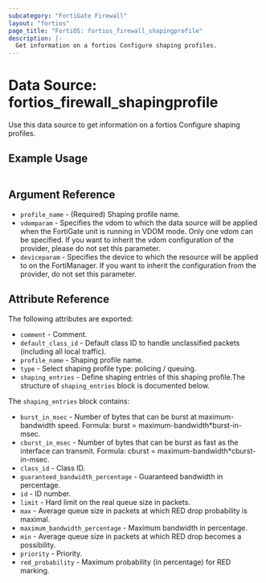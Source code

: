 ```yaml
---
subcategory: "FortiGate Firewall"
layout: "fortios"
page_title: "FortiOS: fortios_firewall_shapingprofile"
description: |-
  Get information on a fortios Configure shaping profiles.
---
```


# Data Source: fortios_firewall_shapingprofile
Use this data source to get information on a fortios Configure shaping profiles.


## Example Usage

```hcl

```

## Argument Reference

* `profile_name` - (Required) Shaping profile name.
* `vdomparam` - Specifies the vdom to which the data source will be applied when the FortiGate unit is running in VDOM mode. Only one vdom can be specified. If you want to inherit the vdom configuration of the provider, please do not set this parameter.
* `deviceparam` - Specifies the device to which the resource will be applied to on the FortiManager. If you want to inherit the configuration from the provider, do not set this parameter.

## Attribute Reference

The following attributes are exported:

* `comment` - Comment.
* `default_class_id` - Default class ID to handle unclassified packets (including all local traffic).
* `profile_name` - Shaping profile name.
* `type` - Select shaping profile type: policing / queuing.
* `shaping_entries` - Define shaping entries of this shaping profile.The structure of `shaping_entries` block is documented below.

The `shaping_entries` block contains:

* `burst_in_msec` - Number of bytes that can be burst at maximum-bandwidth speed. Formula: burst = maximum-bandwidth*burst-in-msec.
* `cburst_in_msec` - Number of bytes that can be burst as fast as the interface can transmit. Formula: cburst = maximum-bandwidth*cburst-in-msec.
* `class_id` - Class ID.
* `guaranteed_bandwidth_percentage` - Guaranteed bandwidth in percentage.
* `id` - ID number.
* `limit` - Hard limit on the real queue size in packets.
* `max` - Average queue size in packets at which RED drop probability is maximal.
* `maximum_bandwidth_percentage` - Maximum bandwidth in percentage.
* `min` - Average queue size in packets at which RED drop becomes a possibility.
* `priority` - Priority.
* `red_probability` - Maximum probability (in percentage) for RED marking.
